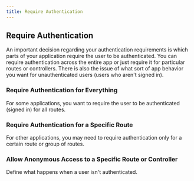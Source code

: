 ```yaml
---
title: Require Authentication
---
```

## Require Authentication

An important decision regarding your authentication requirements is which parts of your application require the user to be authenticated. You can require authentication across the entire app or just require it for particular routes or controllers. There is also the issue of what sort of app behavior you want for unauthenticated users (users who aren't signed in).

### Require Authentication for Everything

For some applications, you want to require the user to be authenticated (signed in) for all routes.

<StackSelector snippet="reqautheverything"/>

### Require Authentication for a Specific Route

For other applications, you may need to require authentication only for a certain route or group of routes.

<StackSelector snippet="reqauthspecific"/>

### Allow Anonymous Access to a Specific Route or Controller 

Define what happens when a user isn't authenticated. 

<StackSelector snippet="allowanon"/>

<NextSection/>
